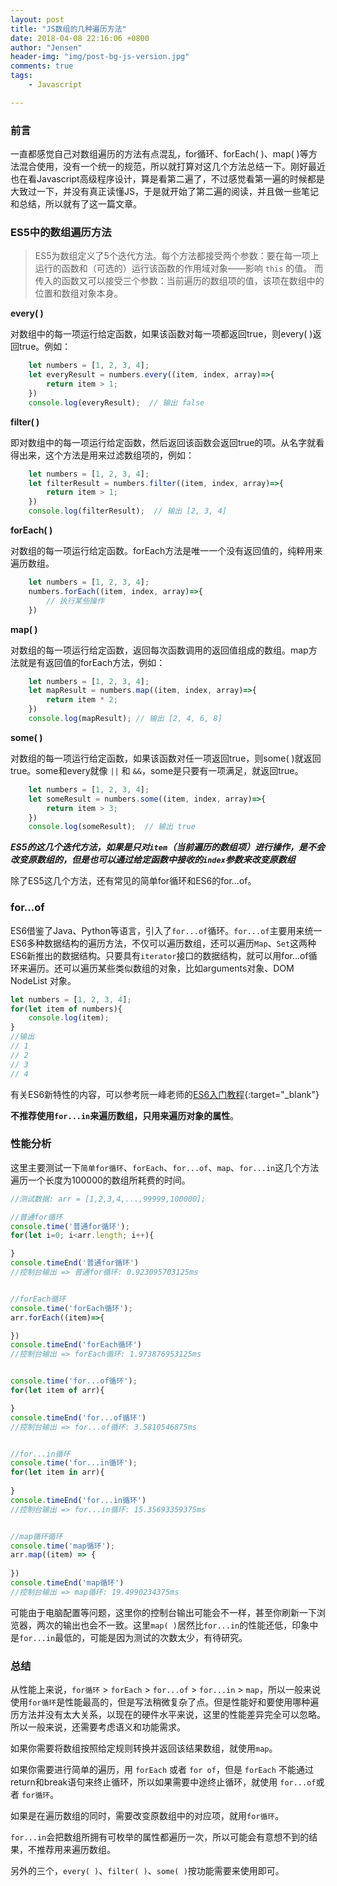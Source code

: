 ```yaml
---
layout: post
title: "JS数组的几种遍历方法"
date: 2018-04-08 22:16:06 +0800
author: "Jensen"
header-img: "img/post-bg-js-version.jpg"
comments: true
tags:
    - Javascript

---
```



### 前言

一直都感觉自己对数组遍历的方法有点混乱，for循环、forEach( )、map( )等方法混合使用，没有一个统一的规范，所以就打算对这几个方法总结一下。刚好最近也在看Javascript高级程序设计，算是看第二遍了，不过感觉看第一遍的时候都是大致过一下，并没有真正读懂JS，于是就开始了第二遍的阅读，并且做一些笔记和总结，所以就有了这一篇文章。

### ES5中的数组遍历方法

> ES5为数组定义了5个迭代方法。每个方法都接受两个参数：要在每一项上运行的函数和（可选的）运行该函数的作用域对象——影响 `this` 的值。
  而传入的函数又可以接受三个参数：当前遍历的数组项的值，该项在数组中的位置和数组对象本身。

**every( )**

  对数组中的每一项运行给定函数，如果该函数对每一项都返回true，则every( )返回true。例如：

```js
	let numbers = [1, 2, 3, 4];
	let everyResult = numbers.every((item, index, array)=>{
	    return item > 1;
	})
	console.log(everyResult);  // 输出 false
```

**filter( )**

即对数组中的每一项运行给定函数，然后返回该函数会返回true的项。从名字就看得出来，这个方法是用来过滤数组项的，例如：

```js
	let numbers = [1, 2, 3, 4];
	let filterResult = numbers.filter((item, index, array)=>{
	    return item > 1;
	})
	console.log(filterResult);	// 输出 [2, 3, 4]
```

**forEach( )**

对数组的每一项运行给定函数。forEach方法是唯一一个没有返回值的，纯粹用来遍历数组。

```js
	let numbers = [1, 2, 3, 4];
	numbers.forEach((item, index, array)=>{
	    // 执行某些操作
	})
```

**map( )**

对数组的每一项运行给定函数，返回每次函数调用的返回值组成的数组。map方法就是有返回值的forEach方法，例如：

```js
	let numbers = [1, 2, 3, 4];
	let mapResult = numbers.map((item, index, array)=>{
	    return item * 2;
	})
	console.log(mapResult); // 输出 [2, 4, 6, 8]
```

**some( )**

对数组的每一项运行给定函数，如果该函数对任一项返回true，则some( )就返回true。some和every就像 `||` 和 `&&`，some是只要有一项满足，就返回true。 

```js
	let numbers = [1, 2, 3, 4];
	let someResult = numbers.some((item, index, array)=>{
	    return item > 3;
	})
	console.log(someResult);  // 输出 true
```

***ES5的这几个迭代方法，如果是只对`item`（当前遍历的数组项）进行操作，是不会改变原数组的，但是也可以通过给定函数中接收的`index`参数来改变原数组***

除了ES5这几个方法，还有常见的简单for循环和ES6的for...of。

### for...of 

ES6借鉴了Java、Python等语言，引入了`for...of`循环。`for...of`主要用来统一ES6多种数据结构的遍历方法，不仅可以遍历数组，还可以遍历`Map`、`Set`这两种ES6新推出的数据结构。只要具有`iterator`接口的数据结构，就可以用for...of循环来遍历。还可以遍历某些类似数组的对象，比如arguments对象、DOM NodeList 对象。

```js
let numbers = [1, 2, 3, 4];
for(let item of numbers){
    console.log(item);
}
//输出
// 1
// 2
// 3
// 4
```

有关ES6新特性的内容，可以参考阮一峰老师的[ES6入门教程](http://es6.ruanyifeng.com/){:target="_blank"}

**不推荐使用`for...in`来遍历数组，只用来遍历对象的属性**。

### 性能分析

这里主要测试一下`简单for循环`、`forEach`、`for...of`、`map`、`for...in`这几个方法遍历一个长度为100000的数组所耗费的时间。

```js
//测试数据: arr = [1,2,3,4,...,99999,100000];

//普通for循环
console.time('普通for循环');
for(let i=0; i<arr.length; i++){

}
console.timeEnd('普通for循环')
//控制台输出 => 普通for循环: 0.923095703125ms


//forEach循环
console.time('forEach循环');
arr.forEach((item)=>{

})
console.timeEnd('forEach循环')
//控制台输出 => forEach循环: 1.973876953125ms


console.time('for...of循环');
for(let item of arr){

}
console.timeEnd('for...of循环')
//控制台输出 => for...of循环: 3.5810546875ms


//for...in循环
console.time('for...in循环');
for(let item in arr){
	
}
console.timeEnd('for...in循环')
//控制台输出 => for...in循环: 15.35693359375ms


//map循环循环
console.time('map循环');
arr.map((item) => {
	
})
console.timeEnd('map循环')
//控制台输出 => map循环: 19.4990234375ms
```

可能由于电脑配置等问题，这里你的控制台输出可能会不一样，甚至你刷新一下浏览器，两次的输出也会不一致。这里`map( )`居然比`for...in`的性能还低，印象中是`for...in`最低的，可能是因为测试的次数太少，有待研究。

### 总结

从性能上来说，`for循环` > `forEach` > `for...of` > `for...in` > `map`，所以一般来说使用`for循环`是性能最高的，但是写法稍微复杂了点。但是性能好和要使用哪种遍历方法并没有太大关系，以现在的硬件水平来说，这里的性能差异完全可以忽略。所以一般来说，还需要考虑语义和功能需求。

如果你需要将数组按照给定规则转换并返回该结果数组，就使用`map`。

如果你需要进行简单的遍历，用 `forEach` 或者 `for of`，但是 `forEach` 不能通过return和break语句来终止循环，所以如果需要中途终止循环，就使用 `for...of`或者 `for循环`。

如果是在遍历数组的同时，需要改变原数组中的对应项，就用`for循环`。

`for...in`会把数组所拥有可枚举的属性都遍历一次，所以可能会有意想不到的结果，不推荐用来遍历数组。

另外的三个，`every( )`、`filter( )`、`some( )`按功能需要来使用即可。








